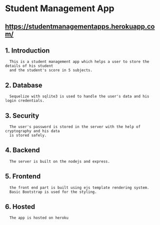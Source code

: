 # Student Management App

## https://studentmanagementapps.herokuapp.com/

## 1. Introduction 
      This is a student management app which helps a user to store the details of his student 
      and the student's score in 5 subjects.


## 2. Database
      Sequelize with sqlite3 is used to handle the user's data and his login credentials.

## 3. Security
      The user's password is stored in the server with the help of cryptography and his data
      is stored safely. 

## 4. Backend
      The server is built on the nodejs and express.
      
## 5. Frontend
      the front end part is built using ejs template rendering system.
      Basic Bootstrap is used for the styling.

## 6. Hosted 
      The app is hosted on heroku
